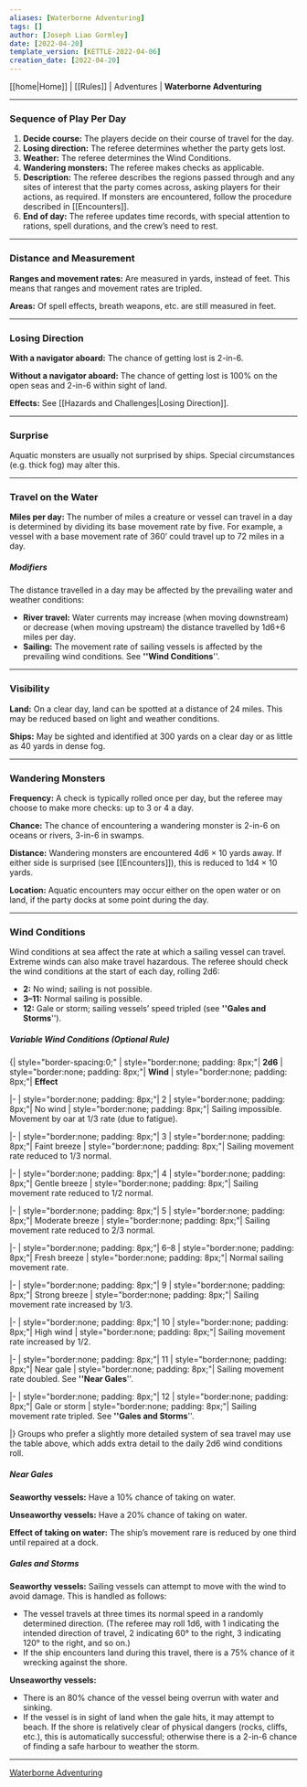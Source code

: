 ```yaml
---
aliases: [Waterborne Adventuring]
tags: []
author: [Joseph Liao Gormley]
date: [2022-04-20]
template_version: [KETTLE-2022-04-06]
creation_date: [2022-04-20]
---
```

<!-- Home | Character Creation | -->
[[home|Home]] | [[Rules]] | Adventures | **Waterborne Adventuring**
___
### Sequence of Play Per Day
1. **Decide course:** The players decide on their course of travel for the day.
2. **Losing direction:** The referee determines whether the party gets lost.
3. **Weather:** The referee determines the Wind Conditions.
4. **Wandering monsters:** The referee makes checks as applicable.
5. **Description:** The referee describes the regions passed through and any sites of interest that the party comes across, asking players for their actions, as required. If monsters are encountered, follow the procedure described in [[Encounters]].<!-- #Revisit -->
6. **End of day:** The referee updates time records, with special attention to rations, spell durations, and the crew’s need to rest.

___
### Distance and Measurement
**Ranges and movement rates:** Are measured in yards, instead of feet. This means that ranges and movement rates are tripled.

**Areas:** Of spell effects, breath weapons, etc. are still measured in feet.

___
### Losing Direction
**With a navigator aboard:** The chance of getting lost is 2-in-6.

**Without a navigator aboard:** The chance of getting lost is 100% on the open seas and 2-in-6 within sight of land.

**Effects:** See [[Hazards and Challenges|Losing Direction]]. <!-- #Revisit -->

___
### Surprise
Aquatic monsters are usually not surprised by ships. Special circumstances (e.g. thick fog) may alter this.

___
### Travel on the Water
**Miles per day:** The number of miles a creature or vessel can travel in a day is determined by dividing its base movement rate by five. For example, a vessel with a base movement rate of 360’ could travel up to 72 miles in a day.

##### Modifiers
The distance travelled in a day may be affected by the prevailing water and weather conditions:
* **River travel:** Water currents may increase (when moving downstream) or decrease (when moving upstream) the distance travelled by 1d6+6 miles per day.
* **Sailing:** The movement rate of sailing vessels is affected by the prevailing wind conditions. See **''Wind Conditions**''.

___
### Visibility
**Land:** On a clear day, land can be spotted at a distance of 24 miles. This may be reduced based on light and weather conditions.

**Ships:** May be sighted and identified at 300 yards on a clear day or as little as 40 yards in dense fog.

___
### Wandering Monsters
**Frequency:** A check is typically rolled once per day, but the referee may choose to make more checks: up to 3 or 4 a day.

**Chance:** The chance of encountering a wandering monster is 2-in-6 on oceans or rivers, 3-in-6 in swamps.

**Distance:** Wandering monsters are encountered 4d6 × 10 yards away. If either side is surprised (see [[Encounters]]), this is reduced to 1d4 × 10 yards.

**Location:** Aquatic encounters may occur either on the open water or on land, if the party docks at some point during the day.

___
### Wind Conditions
Wind conditions at sea affect the rate at which a sailing vessel can travel. Extreme winds can also make travel hazardous. The referee should check the wind conditions at the start of each day, rolling 2d6:

* **2:** No wind; sailing is not possible.
* **3–11:** Normal sailing is possible.
* **12:** Gale or storm; sailing vessels’ speed tripled (see **''Gales and Storms**'').

##### Variable Wind Conditions (Optional Rule)

{| style="border-spacing:0;"
| style="border:none; padding: 8px;"| **2d6**
| style="border:none; padding: 8px;"| **Wind**
| style="border:none; padding: 8px;"| **Effect**

|-
| style="border:none; padding: 8px;"| 2
| style="border:none; padding: 8px;"| No wind
| style="border:none; padding: 8px;"| Sailing impossible. Movement by oar at 1/3 rate (due to fatigue).

|-
| style="border:none; padding: 8px;"| 3
| style="border:none; padding: 8px;"| Faint breeze
| style="border:none; padding: 8px;"| Sailing movement rate reduced to 1/3 normal.

|-
| style="border:none; padding: 8px;"| 4
| style="border:none; padding: 8px;"| Gentle breeze
| style="border:none; padding: 8px;"| Sailing movement rate reduced to 1/2 normal.

|-
| style="border:none; padding: 8px;"| 5
| style="border:none; padding: 8px;"| Moderate breeze
| style="border:none; padding: 8px;"| Sailing movement rate reduced to 2/3 normal.

|-
| style="border:none; padding: 8px;"| 6–8
| style="border:none; padding: 8px;"| Fresh breeze
| style="border:none; padding: 8px;"| Normal sailing movement rate.

|-
| style="border:none; padding: 8px;"| 9
| style="border:none; padding: 8px;"| Strong breeze
| style="border:none; padding: 8px;"| Sailing movement rate increased by 1/3.

|-
| style="border:none; padding: 8px;"| 10
| style="border:none; padding: 8px;"| High wind
| style="border:none; padding: 8px;"| Sailing movement rate increased by 1/2.

|-
| style="border:none; padding: 8px;"| 11
| style="border:none; padding: 8px;"| Near gale
| style="border:none; padding: 8px;"| Sailing movement rate doubled. See **''Near Gales**''.

|-
| style="border:none; padding: 8px;"| 12
| style="border:none; padding: 8px;"| Gale or storm
| style="border:none; padding: 8px;"| Sailing movement rate tripled. See **''Gales and Storms**''.

|}
Groups who prefer a slightly more detailed system of sea travel may use the table above, which adds extra detail to the daily 2d6 wind conditions roll.

##### Near Gales
**Seaworthy vessels:** Have a 10% chance of taking on water.

**Unseaworthy vessels:** Have a 20% chance of taking on water.

**Effect of taking on water:** The ship’s movement rare is reduced by one third until repaired at a dock.

##### Gales and Storms

**Seaworthy vessels:** Sailing vessels can attempt to move with the wind to avoid damage. This is handled as follows:

* The vessel travels at three times its normal speed in a randomly determined direction. (The referee may roll 1d6, with 1 indicating the intended direction of travel, 2 indicating 60° to the right, 3 indicating 120° to the right, and so on.)
* If the ship encounters land during this travel, there is a 75% chance of it wrecking against the shore.

**Unseaworthy vessels:**

* There is an 80% chance of the vessel being overrun with water and sinking.
* If the vessel is in sight of land when the gale hits, it may attempt to beach. If the shore is relatively clear of physical dangers (rocks, cliffs, etc.), this is automatically successful; otherwise there is a 2-in-6 chance of finding a safe harbour to weather the storm.


___
[Waterborne Adventuring](https://oldschoolessentials.necroticgnome.com/srd/index.php/Waterborne_Adventuring)
<!--*See also:* 
*References:*
*Source:* -->
<!-- Sources, read more, links, etc. -->
<!-- *Source: Entry by [[Mike Maxin]].* -->
<!-- Leave an empty line at the end, otherwise Exporter complains. -->
